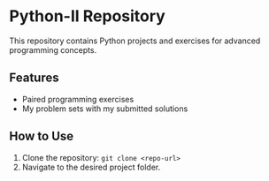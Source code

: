 # Python-II Repository

This repository contains Python projects and exercises for advanced programming concepts.

## Features
- Paired programming exercises
- My problem sets with my submitted solutions

## How to Use
1. Clone the repository: `git clone <repo-url>`
2. Navigate to the desired project folder.



